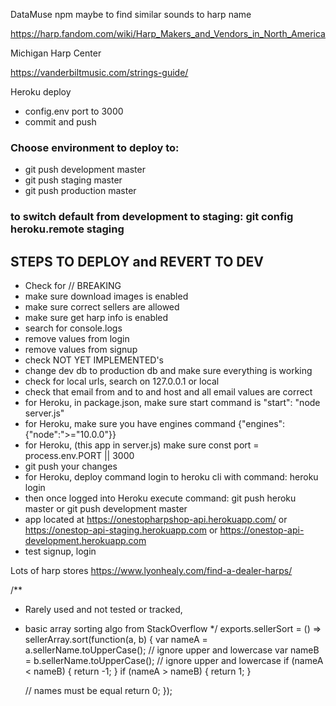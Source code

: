 DataMuse npm maybe to find similar sounds to harp name

https://harp.fandom.com/wiki/Harp_Makers_and_Vendors_in_North_America

Michigan Harp Center

https://vanderbiltmusic.com/strings-guide/


Heroku deploy
- config.env port to 3000
- commit and push

### Choose environment to deploy to: 
- git push development master
- git push staging master
- git push production master
### to switch default from development to staging: git config heroku.remote staging
## STEPS TO DEPLOY and REVERT TO DEV

- Check for // BREAKING
- make sure download images is enabled
- make sure correct sellers are allowed
- make sure get harp info is enabled
- search for console.logs
- remove values from login
- remove values from signup
- check NOT YET IMPLEMENTED's
- change dev db to production db and make sure everything is working
- check for local urls, search on 127.0.0.1 or local
- check that email from and to and host and all email values are correct
- for Heroku, in package.json, make sure start command is "start": "node server.js"
- for Heroku, make sure you have engines command {"engines": {"node":">="10.0.0"}}
- for Heroku, (this app in server.js) make sure const port = process.env.PORT || 3000
- git push your changes
- for Heroku, deploy command login to heroku cli with command: heroku login
- then once logged into Heroku execute command: git push heroku master or git push development master
- app located at https://onestopharpshop-api.herokuapp.com/ or https://onestop-api-staging.herokuapp.com or https://onestop-api-development.herokuapp.com
- test signup, login

Lots of harp stores   https://www.lyonhealy.com/find-a-dealer-harps/

/**
 * Rarely used and not tested or tracked, 
 * basic array sorting algo from StackOverflow
 */
exports.sellerSort = () => sellerArray.sort(function(a, b) {
    var nameA = a.sellerName.toUpperCase(); // ignore upper and lowercase
    var nameB = b.sellerName.toUpperCase(); // ignore upper and lowercase
    if (nameA < nameB) {
        return -1;
    }
    if (nameA > nameB) {
       return 1;
    }
  
    // names must be equal
    return 0;
});
